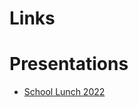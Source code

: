 # Links

# Presentations

- [School Lunch 2022](https://docs.google.com/presentation/d/1LBNoEytR0nUgi4Vme01r-ieqJ7pt1PEw8UFW6Hk_sVk/edit?usp=sharing)
